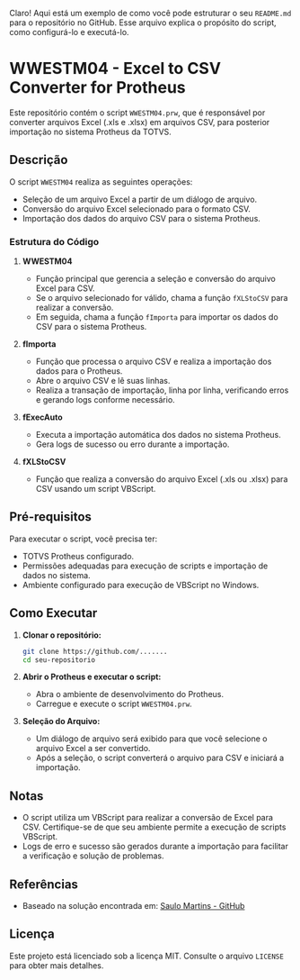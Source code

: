 Claro! Aqui está um exemplo de como você pode estruturar o seu `README.md` para o repositório no GitHub. Esse arquivo explica o propósito do script, como configurá-lo e executá-lo.


# WWESTM04 - Excel to CSV Converter for Protheus

Este repositório contém o script `WWESTM04.prw`, que é responsável por converter arquivos Excel (.xls e .xlsx) em arquivos CSV, para posterior importação no sistema Protheus da TOTVS.

## Descrição

O script `WWESTM04` realiza as seguintes operações:
- Seleção de um arquivo Excel a partir de um diálogo de arquivo.
- Conversão do arquivo Excel selecionado para o formato CSV.
- Importação dos dados do arquivo CSV para o sistema Protheus.

### Estrutura do Código

1. **WWESTM04**
   - Função principal que gerencia a seleção e conversão do arquivo Excel para CSV.
   - Se o arquivo selecionado for válido, chama a função `fXLStoCSV` para realizar a conversão.
   - Em seguida, chama a função `fImporta` para importar os dados do CSV para o sistema Protheus.

2. **fImporta**
   - Função que processa o arquivo CSV e realiza a importação dos dados para o Protheus.
   - Abre o arquivo CSV e lê suas linhas.
   - Realiza a transação de importação, linha por linha, verificando erros e gerando logs conforme necessário.

3. **fExecAuto**
   - Executa a importação automática dos dados no sistema Protheus.
   - Gera logs de sucesso ou erro durante a importação.

4. **fXLStoCSV**
   - Função que realiza a conversão do arquivo Excel (.xls ou .xlsx) para CSV usando um script VBScript.

## Pré-requisitos

Para executar o script, você precisa ter:
- TOTVS Protheus configurado.
- Permissões adequadas para execução de scripts e importação de dados no sistema.
- Ambiente configurado para execução de VBScript no Windows.

## Como Executar

1. **Clonar o repositório:**
   ```sh
   git clone https://github.com/.......
   cd seu-repositorio
   ```

2. **Abrir o Protheus e executar o script:**
   - Abra o ambiente de desenvolvimento do Protheus.
   - Carregue e execute o script `WWESTM04.prw`.

3. **Seleção do Arquivo:**
   - Um diálogo de arquivo será exibido para que você selecione o arquivo Excel a ser convertido.
   - Após a seleção, o script converterá o arquivo para CSV e iniciará a importação.

## Notas

- O script utiliza um VBScript para realizar a conversão de Excel para CSV. Certifique-se de que seu ambiente permite a execução de scripts VBScript.
- Logs de erro e sucesso são gerados durante a importação para facilitar a verificação e solução de problemas.

## Referências

- Baseado na solução encontrada em: [Saulo Martins - GitHub](https://github.com/saulogm/advpl-excel)

## Licença

Este projeto está licenciado sob a licença MIT. Consulte o arquivo `LICENSE` para obter mais detalhes.
```

